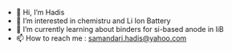 - 👋 Hi, I’m Hadis
- 👀 I’m interested in chemistru and Li Ion Battery
- 🌱 I’m currently learning about binders for si-based anode in liB
- 📫 How to reach me :  samandari.hadis@yahoo.com

<!---
frauhadis/frauhadis is a ✨ special ✨ repository because its `README.md` (this file) appears on your GitHub profile.
You can click the Preview link to take a look at your changes.
--->
